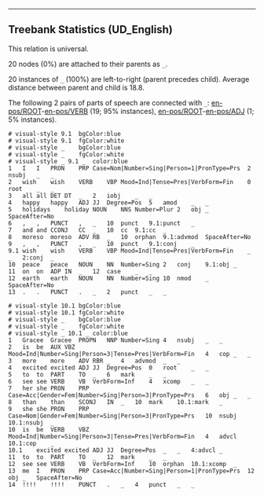 

--------------------------------------------------------------------------------

## Treebank Statistics (UD_English)

This relation is universal.

20 nodes (0%) are attached to their parents as `_`.

20 instances of `_` (100%) are left-to-right (parent precedes child).
Average distance between parent and child is 18.8.

The following 2 pairs of parts of speech are connected with `_`: [en-pos/ROOT]()-[en-pos/VERB]() (19; 95% instances), [en-pos/ROOT]()-[en-pos/ADJ]() (1; 5% instances).


~~~ conllu
# visual-style 9.1	bgColor:blue
# visual-style 9.1	fgColor:white
# visual-style _	bgColor:blue
# visual-style _	fgColor:white
# visual-style _ 9.1 _	color:blue
1	I	I	PRON	PRP	Case=Nom|Number=Sing|Person=1|PronType=Prs	2	nsubj	_	_
2	wish	wish	VERB	VBP	Mood=Ind|Tense=Pres|VerbForm=Fin	0	root	_	_
3	all	all	DET	DT	_	2	iobj	_	_
4	happy	happy	ADJ	JJ	Degree=Pos	5	amod	_	_
5	holidays	holiday	NOUN	NNS	Number=Plur	2	obj	_	SpaceAfter=No
6	,	,	PUNCT	,	_	10	punct	9.1:punct	_
7	and	and	CCONJ	CC	_	10	cc	9.1:cc	_
8	moreso	moreso	ADV	RB	_	10	orphan	9.1:advmod	SpaceAfter=No
9	,	,	PUNCT	,	_	10	punct	9.1:conj	_
9.1	wish	wish	VERB	VBP	Mood=Ind|Tense=Pres|VerbForm=Fin	_	_	2:conj	_
10	peace	peace	NOUN	NN	Number=Sing	2	conj	9.1:obj	_
11	on	on	ADP	IN	_	12	case	_	_
12	earth	earth	NOUN	NN	Number=Sing	10	nmod	_	SpaceAfter=No
13	.	.	PUNCT	.	_	2	punct	_	_

~~~


~~~ conllu
# visual-style 10.1	bgColor:blue
# visual-style 10.1	fgColor:white
# visual-style _	bgColor:blue
# visual-style _	fgColor:white
# visual-style _ 10.1 _	color:blue
1	Gracee	Gracee	PROPN	NNP	Number=Sing	4	nsubj	_	_
2	is	be	AUX	VBZ	Mood=Ind|Number=Sing|Person=3|Tense=Pres|VerbForm=Fin	4	cop	_	_
3	more	more	ADV	RBR	_	4	advmod	_	_
4	excited	excited	ADJ	JJ	Degree=Pos	0	root	_	_
5	to	to	PART	TO	_	6	mark	_	_
6	see	see	VERB	VB	VerbForm=Inf	4	xcomp	_	_
7	her	she	PRON	PRP	Case=Acc|Gender=Fem|Number=Sing|Person=3|PronType=Prs	6	obj	_	_
8	than	than	SCONJ	IN	_	10	mark	10.1:mark	_
9	she	she	PRON	PRP	Case=Nom|Gender=Fem|Number=Sing|Person=3|PronType=Prs	10	nsubj	10.1:nsubj	_
10	is	be	VERB	VBZ	Mood=Ind|Number=Sing|Person=3|Tense=Pres|VerbForm=Fin	4	advcl	10.1:cop	_
10.1	excited	excited	ADJ	JJ	Degree=Pos	_	_	4:advcl	_
11	to	to	PART	TO	_	12	mark	_	_
12	see	see	VERB	VB	VerbForm=Inf	10	orphan	10.1:xcomp	_
13	me	I	PRON	PRP	Case=Acc|Number=Sing|Person=1|PronType=Prs	12	obj	_	SpaceAfter=No
14	!!!!	!!!!	PUNCT	.	_	4	punct	_	_

~~~


